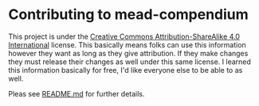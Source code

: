 # Contributing to mead-compendium
This project is under the [Creative Commons Attribution-ShareAlike 4.0 International](https://creativecommons.org/licenses/by-sa/4.0/) license. This basically means folks can use this information however they want as long as they give attribution. If they make changes they must release their changes as well under this same license. I learned this information basically for free, I'd like everyone else to be able to as well.

Pleas see [README.md](README.md) for further details.
